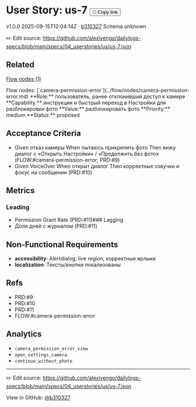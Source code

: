 # User Story: us-7 <button class="copy-link" aria-label="Copy page link" onclick="window.spechubCopyLink && window.spechubCopyLink()">🔗 Copy link</button>

<p class="badges">
  <span class="badge version">v1.0.0</span>
  <span class="badge build">2025-09-15T12:04:14Z · <a href="https://github.com/alexivengo/dailylogs-specs/commit/b310327" target="_blank" rel="noopener" class="sha">b310327</a></span>
  <span class="badge schema unknown">Schema unknown</span>
</p>

✏️ Edit source: https://github.com/alexivengo/dailylogs-specs/blob/main/specs/04_userstories/us/us-7.json
## Related
<p>
  <span class="chip"><a href="../stories/index.md#?flow=camera-permission-error">Flow nodes (1)</a></span>
</p>
Flow nodes:
<span class="chip">[`camera-permission-error`](../flow/nodes/camera-permission-error.md)</span>
**Role:** пользователь, ранее отклонивший доступ к камере  
**Capability:** инструкции и быстрый переход в Настройки для разблокировки фото  
**Value:** разблокировать фото  
**Priority:** medium  
**Status:** proposed

## Acceptance Criteria
- Given отказ камеры When пытаюсь прикрепить фото Then вижу диалог с «Открыть Настройки» / «Продолжить без фото» (FLOW:#camera-permission-error; PRD:#9)
- Given VoiceOver When открыт диалог Then корректные озвучки и фокус на сообщении (PRD:#10)

## Metrics
### Leading
- Permission Grant Rate (PRD:#11)### Lagging
- Доля дней с журналом (PRD:#11)
## Non-Functional Requirements
- **accessibility**: Alertdialog, live region, корректные ярлыки
- **localization**: Тексты/кнопки локализованы

## Refs
- PRD:#9
- PRD:#10
- PRD:#11
- FLOW:#camera-permission-error

## Analytics
- `camera_permission_error_view`
- `open_settings_camera`
- `continue_without_photo`

---
✏️ Edit source: https://github.com/alexivengo/dailylogs-specs/blob/main/specs/04_userstories/us/us-7.json

<p class="page-meta">
  View in GitHub: <a href="https://github.com/alexivengo/dailylogs-specs/commit/b310327" target="_blank" rel="noopener">@b310327</a></p>